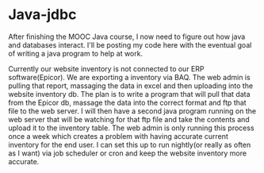 # Java-jdbc
After finishing the MOOC Java course, I now need to figure out how java and databases interact.  I'll be posting my code here with the eventual goal of writing a java program to help at work.  

Currently our website inventory is not connected to our ERP software(Epicor).  We are exporting a inventory via BAQ.  The web admin is pulling that report, massaging the data in excel and then uploading into the website inventory db.  The plan is to write a program that will pull that data from the Epicor db, massage the data into the correct format and ftp that file to the web server.   I will then have a second java program running on the web server that will be watching for that ftp file and take the contents and upload it to the inventory table.  The web admin is only running this process once a week which creates a problem with having accurate current inventory for the end user.  I can set this up to run nightly(or really as often as I want) via job scheduler or cron and keep the website inventory more accurate.
